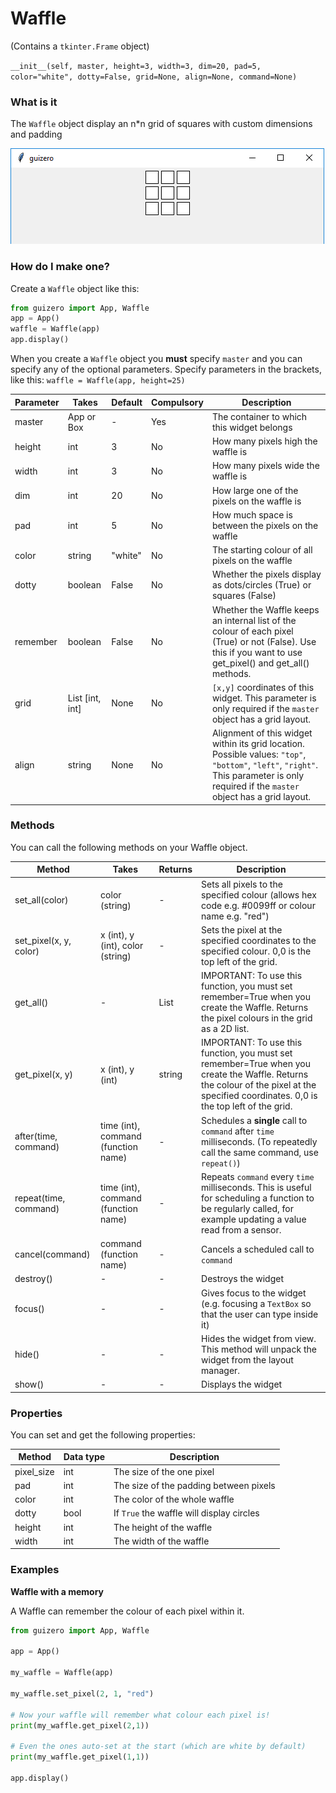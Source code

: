 # Waffle

(Contains a `tkinter.Frame` object)

`__init__(self, master, height=3, width=3, dim=20, pad=5, color="white", dotty=False, grid=None, align=None, command=None)`

### What is it
The `Waffle` object display an n*n grid of squares with custom dimensions and padding

![Waffle on Windows](images/waffle_windows.png)

### How do I make one?

Create a `Waffle` object like this:

```python
from guizero import App, Waffle
app = App()
waffle = Waffle(app)
app.display()
```

When you create a `Waffle` object you **must** specify `master` and you can specify any of the optional parameters. Specify parameters in the brackets, like this: `waffle = Waffle(app, height=25)`

| Parameter | Takes     | Default | Compulsory | Description                         |
| --------- | --------- | ------- | ---------- | -------------------------|
| master    | App or Box| -       | Yes        | The container to which this widget belongs |
| height    | int       | 3       | No         | How many pixels high the waffle is |
| width     | int       | 3       | No         | How many pixels wide the waffle is |
| dim       | int       | 20      | No         | How large one of the pixels on the waffle is |
| pad       | int       | 5       | No         | How much space is between the pixels on the waffle |
| color     | string    | "white" | No         | The starting colour of all pixels on the waffle |
| dotty     | boolean   | False   | No         | Whether the pixels display as dots/circles (True) or squares (False) |
| remember  | boolean   | False   | No         | Whether the Waffle keeps an internal list of the colour of each pixel (True) or not (False). Use this if you want to use get_pixel() and get_all() methods. |
| grid      | List [int, int]     | None       | No         | `[x,y]` coordinates of this widget. This parameter is only required if the `master` object has a grid layout. |
| align     | string     | None   | No         | Alignment of this widget within its grid location. Possible values: `"top"`, `"bottom"`, `"left"`, `"right"`. This parameter is only required if the `master` object has a grid layout.  |



### Methods

You can call the following methods on your Waffle object.

| Method        | Takes     | Returns    | Description                |
| ------------- | ------------- | ---------- | -------------------------- |
| set_all(color)     | color (string) | -          | Sets all pixels to the specified colour (allows hex code e.g. #0099ff or colour name e.g. "red") |
| set_pixel(x, y, color)   | x (int), y (int), color (string)     | -         | Sets the pixel at the specified coordinates to the specified colour. 0,0 is the top left of the grid.  |
| get_all()     | - | List | IMPORTANT: To use this function, you must set remember=True when you create the Waffle. Returns the pixel colours in the grid as a 2D list. |
| get_pixel(x, y)| x (int), y (int) | string |  IMPORTANT: To use this function, you must set remember=True when you create the Waffle. Returns the colour of the pixel at the specified coordinates. 0,0 is the top left of the grid. |
| after(time, command)   | time (int), command (function name)   | -          | Schedules a **single** call to `command` after `time` milliseconds. (To repeatedly call the same command, use `repeat()`)  |
| repeat(time, command)  | time (int), command (function name)  | -          | Repeats `command` every `time` milliseconds. This is useful for scheduling a function to be regularly called, for example updating a value read from a sensor.   |
| cancel(command)   | command (function name) | -          | Cancels a scheduled call to `command`    |
| destroy()   | -  | -          | Destroys the widget    |
| focus()  | -  | -          | Gives focus to the widget (e.g. focusing a `TextBox` so that the user can type inside it)  |
| hide()  | -   | -          | Hides the widget from view. This method will unpack the widget from the layout manager.   |
| show()  | - | -          | Displays the widget   |

### Properties

You can set and get the following properties:

| Method        | Data type   | Description                |
| ------------- | ----------- | -------------------------- |
| pixel_size    | int         | The size of the one pixel  |
| pad           | int         | The size of the padding between pixels   |
| color         | int         | The color of the whole waffle |
| dotty         | bool        | If `True` the waffle will display circles  |
| height        | int         | The height of the waffle  |
| width         | int         | The width of the waffle |

### Examples

**Waffle with a memory**

A Waffle can remember the colour of each pixel within it.

```python
from guizero import App, Waffle

app = App()

my_waffle = Waffle(app)

my_waffle.set_pixel(2, 1, "red")

# Now your waffle will remember what colour each pixel is!
print(my_waffle.get_pixel(2,1))

# Even the ones auto-set at the start (which are white by default)
print(my_waffle.get_pixel(1,1))

app.display()

```
